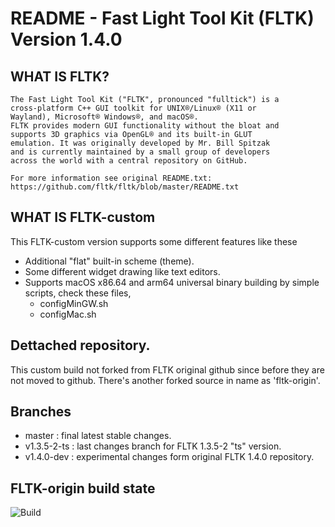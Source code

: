 # README - Fast Light Tool Kit (FLTK) Version 1.4.0

## WHAT IS FLTK?

    The Fast Light Tool Kit ("FLTK", pronounced "fulltick") is a
    cross-platform C++ GUI toolkit for UNIX®/Linux® (X11 or
    Wayland), Microsoft® Windows®, and macOS®.
    FLTK provides modern GUI functionality without the bloat and
    supports 3D graphics via OpenGL® and its built-in GLUT
    emulation. It was originally developed by Mr. Bill Spitzak
    and is currently maintained by a small group of developers
    across the world with a central repository on GitHub.

    For more information see original README.txt:
    https://github.com/fltk/fltk/blob/master/README.txt

## WHAT IS FLTK-custom

This FLTK-custom version supports some different features like these

- Additional "flat" built-in scheme (theme).
- Some different widget drawing like text editors.
- Supports macOS x86.64 and arm64 universal binary building by simple scripts, check these files,
	- configMinGW.sh
	- configMac.sh

## Dettached repository.

This custom build not forked from FLTK original github since before they are not moved to github.
There's another forked source in name as 'fltk-origin'.

## Branches

- master : final latest stable changes.
- v1.3.5-2-ts : last changes branch for FLTK 1.3.5-2 "ts" version.
- v1.4.0-dev : experimental changes form original FLTK 1.4.0 repository.

## FLTK-origin build state
![Build](https://github.com/fltk/fltk/actions/workflows/build.yml/badge.svg)
